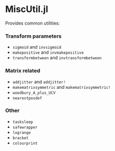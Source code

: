 # MiscUtil.jl

Provides common utilities:

### Transform parameters
- `sigmoid` and `invsigmoid`
- `makepositive` and `invmakepositive`
- `transformbetween` and `invtransformbetween`

### Matrix related
- `addjitter` and `addjitter!`
- `makematrixsymmetric` and `makematrixsymmetric!`
- `woodbury_A_plus_UCV`
- `nearestposdef`

### Other
- `tasksleep`
- `safewrapper`
- `logrange`
- `bracket`
- `colourprint`

